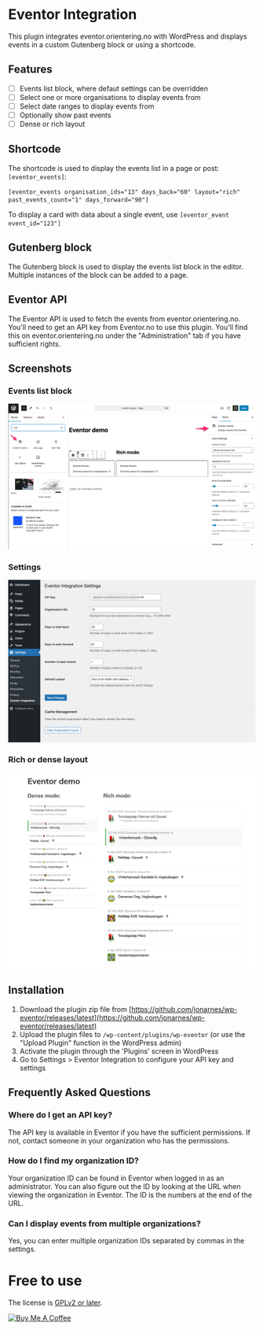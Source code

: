 # Eventor Integration

This plugin integrates eventor.orientering.no with WordPress and displays events in a custom Gutenberg block or using a shortcode.

## Features

- [ ] Events list block, where defaut settings can be overridden
- [ ] Select one or more organisations to display events from
- [ ] Select date ranges to display events from
- [ ] Optionally show past events
- [ ] Dense or rich layout

## Shortcode

The shortcode is used to display the events list in a page or post: `[eventor_events]`: 

```
[eventor_events organisation_ids="13" days_back="60" layout="rich" past_events_count="1" days_forward="90"]
```

To display a card with data about a single event, use `[eventor_event event_id="123"]`

## Gutenberg block

The Gutenberg block is used to display the events list block in the editor. Multiple instances of the block can be added to a page.

## Eventor API

The Eventor API is used to fetch the events from eventor.orientering.no. You'll need to get an API key from Eventor.no to use this plugin. You'll find this on eventor.orientering.no under the "Administration" tab if you have sufficient rights.

## Screenshots

### Events list block

![Events list block](./docs/block-editor.png)

### Settings

![plugin settings](./docs/settings.png)

### Rich or dense layout

![Rich or dense layout](./docs/dense-rich-mode.png)

## Installation

1. Download the plugin zip file from [https://github.com/jonarnes/wp-eventor/releases/latest](https://github.com/jonarnes/wp-eventor/releases/latest)
2. Upload the plugin files to `/wp-content/plugins/wp-eventor` (or use the "Upload Plugin" function in the WordPress admin)
3. Activate the plugin through the 'Plugins' screen in WordPress
4. Go to Settings > Eventor Integration to configure your API key and settings

## Frequently Asked Questions

### Where do I get an API key?

The API key is available in Eventor if you have the sufficient permissions. If not, contact someone in your organization who has the permissions.

### How do I find my organization ID?

Your organization ID can be found in Eventor when logged in as an administrator. You can also figure out the ID by looking at the URL when viewing the organization in Eventor. The ID is the numbers at the end of the URL.

### Can I display events from multiple organizations?

Yes, you can enter multiple organization IDs separated by commas in the settings.


# Free to use

The license is [GPLv2 or later](https://www.gnu.org/licenses/gpl-2.0.html).

<a href="https://www.buymeacoffee.com/jonarnes" target="_blank"><img src="https://cdn.buymeacoffee.com/buttons/v2/default-yellow.png" alt="Buy Me A Coffee" style="height: 60px !important;width: 217px !important;" ></a>